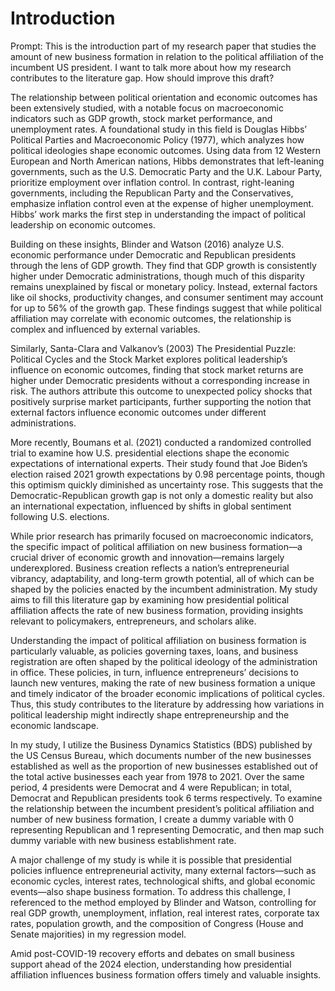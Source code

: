 # Introduction

Prompt: This is the introduction part of my research paper that studies the amount of new business formation in relation to the political affiliation of the incumbent US president. I want to talk more about how my research contributes to the literature gap. How should improve this draft?

The relationship between political orientation and economic outcomes has been extensively studied, with a notable focus on macroeconomic indicators such as GDP growth, stock market performance, and unemployment rates. A foundational study in this field is Douglas Hibbs’ Political Parties and Macroeconomic Policy (1977), which analyzes how political ideologies shape economic outcomes. Using data from 12 Western European and North American nations, Hibbs demonstrates that left-leaning governments, such as the U.S. Democratic Party and the U.K. Labour Party, prioritize employment over inflation control. In contrast, right-leaning governments, including the Republican Party and the Conservatives, emphasize inflation control even at the expense of higher unemployment. Hibbs’ work marks the first step in understanding the impact of political leadership on economic outcomes.

Building on these insights, Blinder and Watson (2016) analyze U.S. economic performance under Democratic and Republican presidents through the lens of GDP growth. They find that GDP growth is consistently higher under Democratic administrations, though much of this disparity remains unexplained by fiscal or monetary policy. Instead, external factors like oil shocks, productivity changes, and consumer sentiment may account for up to 56% of the growth gap. These findings suggest that while political affiliation may correlate with economic outcomes, the relationship is complex and influenced by external variables.

Similarly, Santa-Clara and Valkanov’s (2003) The Presidential Puzzle: Political Cycles and the Stock Market explores political leadership’s influence on economic outcomes, finding that stock market returns are higher under Democratic presidents without a corresponding increase in risk. The authors attribute this outcome to unexpected policy shocks that positively surprise market participants, further supporting the notion that external factors influence economic outcomes under different administrations.

More recently, Boumans et al. (2021) conducted a randomized controlled trial to examine how U.S. presidential elections shape the economic expectations of international experts. Their study found that Joe Biden’s election raised 2021 growth expectations by 0.98 percentage points, though this optimism quickly diminished as uncertainty rose. This suggests that the Democratic-Republican growth gap is not only a domestic reality but also an international expectation, influenced by shifts in global sentiment following U.S. elections.

While prior research has primarily focused on macroeconomic indicators, the specific impact of political affiliation on new business formation—a crucial driver of economic growth and innovation—remains largely underexplored. Business creation reflects a nation’s entrepreneurial vibrancy, adaptability, and long-term growth potential, all of which can be shaped by the policies enacted by the incumbent administration. My study aims to fill this literature gap by examining how presidential political affiliation affects the rate of new business formation, providing insights relevant to policymakers, entrepreneurs, and scholars alike.

Understanding the impact of political affiliation on business formation is particularly valuable, as policies governing taxes, loans, and business registration are often shaped by the political ideology of the administration in office. These policies, in turn, influence entrepreneurs’ decisions to launch new ventures, making the rate of new business formation a unique and timely indicator of the broader economic implications of political cycles. Thus, this study contributes to the literature by addressing how variations in political leadership might indirectly shape entrepreneurship and the economic landscape.

In my study, I utilize the Business Dynamics Statistics (BDS) published by the US Census Bureau, which documents number of the new businesses established as well as the proportion of new businesses established out of the total active businesses each year from 1978 to 2021. Over the same period, 4 presidents were Democrat and 4 were Republican; in total, Democrat and Republican presidents took 6 terms respectively. To examine the relationship between the incumbent president’s political affiliation and number of new business formation, I create a dummy variable with 0 representing Republican and 1 representing Democratic, and then map such dummy variable with new business establishment rate.  

A major challenge of my study is while it is possible that presidential policies influence entrepreneurial activity, many external factors—such as economic cycles, interest rates, technological shifts, and global economic events—also shape business formation. To address this challenge, I referenced to the method employed by Blinder and Watson, controlling for real GDP growth, unemployment, inflation, real interest rates, corporate tax rates, population growth, and the composition of Congress (House and Senate majorities) in my regression model. 

Amid post-COVID-19 recovery efforts and debates on small business support ahead of the 2024 election, understanding how presidential affiliation influences business formation offers timely and valuable insights.


